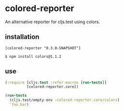 # colored-reporter

An alternative reporter for cljs.test using colors.

## installation

`[colored-reporter "0.3.0-SNAPSHOT"]`

`$ npm install colors@1.1.2`

## use

```clojure
(:require [cljs.test :refer-macros [run-tests]]
          [colored-reporter.core])

(run-tests
  (cljs.test/empty-env :colored-reporter.core/colors)
  'foo.bar)
```
